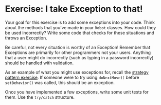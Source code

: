 # Exercise: I take Exception to that!

Your goal for this exercise is to add some exceptions into your code. Think about the methods that you've made in your `Robot` classes. How could they be used incorrectly? Write some code that checks for these situations and throws an Exception.

Be careful, not every situation is worthy of an Exception! Remember that Exceptions are primarily for other programmers not your users. Anything that a user might do incorrectly (such as typing in a password incorrectly) should be handled with validation.

As an example of what you might use exceptions for, recall the [strategy pattern exercise](../strategy-pattern). If someone were to try using `doNextMove()` before `setBehavior()` was called, this should be an exception.

Once you have implemented a few exceptions, write some unit tests for them. Use the `try/catch` structure.
